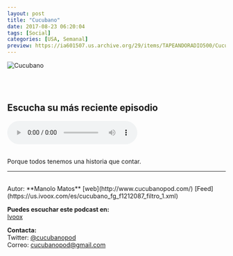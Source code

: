 ```yaml
---
layout: post
title: "Cucubano"
date: 2017-08-23 06:20:04
tags: [Social]
categories: [USA, Semanal]
preview: https://ia601507.us.archive.org/29/items/TAPEANDORADIO500/Cucubano300-ManoloMatos.jpg
---
```


![Cucubano](https://ia601507.us.archive.org/29/items/TAPEANDORADIO500/Cucubano500-ManoloMatos.jpg)

<br/>
<br/>

## Escucha su más reciente episodio

<!--reproductor-feed=https://us.ivoox.com/es/cucubano_fg_f1212087_filtro_1.xml-->
<!--reproductor-start-->
<audio id="audio" preload="auto" controls="" src="http://www.ivoox.com/cucubano-159-hermanos-paso-finos-secretos_mf_29516798_feed_1.mp3"></audio>
<!--reproductor-end-->

<br/>  
Porque todos tenemos una historia que contar.

_ _ _  

<br>
Autor: **Manolo Matos**  
[web](http://www.cucubanopod.com/)  
[Feed](https://us.ivoox.com/es/cucubano_fg_f1212087_filtro_1.xml)  


**Puedes escuchar este podcast en:**  
[Ivoox](https://www.ivoox.com/podcast-cucubano_sq_f1212087_1.html)  

**Contacta:**  
Twitter: [@cucubanopod](https://twitter.com/cucubanopod)  
Correo: [cucubanopod@gmail.com](mailto:cucubanopod@gmail.com)  
